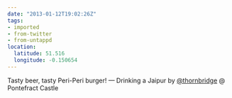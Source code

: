 ```yaml
---
date: "2013-01-12T19:02:26Z"
tags:
- imported
- from-twitter
- from-untappd
location:
  latitude: 51.516
  longitude: -0.150654
---
```

Tasty beer, tasty Peri-Peri burger! — Drinking a Jaipur by [@thornbridge](/twitter/#/thornbridge) @ Pontefract Castle
